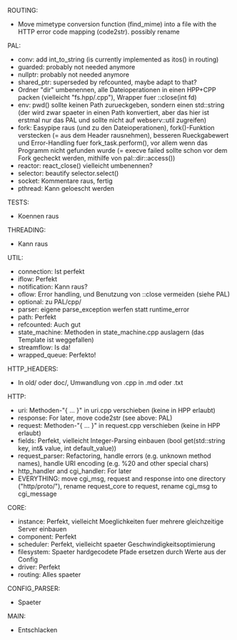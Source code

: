 ROUTING:
 - Move mimetype conversion function (find_mime) into a file with the HTTP error code mapping (code2str). possibly rename

PAL:
 - conv: add int_to_string (is currently implemented as itos() in routing)
 - guarded: probably not needed anymore
 - nullptr: probably not needed anymore
 - shared_ptr: superseded by refcounted, maybe adapt to that?
 - Ordner "dir" umbenennen, alle Dateioperationen in einen HPP+CPP packen (vielleicht "fs.hpp/.cpp"), Wrapper fuer ::close(int fd)
 - env: pwd() sollte keinen Path zurueckgeben, sondern einen std::string (der wird zwar spaeter in einen Path konvertiert, aber das hier ist erstmal nur das PAL und sollte nicht auf webserv::util zugreifen)
 - fork: Easypipe raus (und zu den Dateioperationen), fork()-Funktion verstecken (= aus dem Header rausnehmen), besseren Rueckgabewert und Error-Handling fuer fork_task.perform(), vor allem wenn das Programm nicht gefunden wurde (= execve failed sollte schon vor dem Fork gecheckt werden, mithilfe von pal::dir::access())
 - reactor: react_close() vielleicht umbenennen?
 - selector: beautify selector.select()
 - socket: Kommentare raus, fertig
 - pthread: Kann geloescht werden

TESTS:
 - Koennen raus

THREADING:
 - Kann raus

UTIL:
 - connection: Ist perfekt
 - iflow: Perfekt
 - notification: Kann raus?
 - oflow: Error handling, und Benutzung von ::close vermeiden (siehe PAL)
 - optional: zu PAL/cpp/
 - parser: eigene parse_exception werfen statt runtime_error
 - path: Perfekt
 - refcounted: Auch gut
 - state_machine: Methoden in state_machine.cpp auslagern (das Template ist weggefallen)
 - streamflow: Is da!
 - wrapped_queue: Perfekto!

HTTP_HEADERS:
 - In old/ oder doc/, Umwandlung von .cpp in .md oder .txt

HTTP:
 - uri: Methoden-"{ ... }" in uri.cpp verschieben (keine in HPP erlaubt)
 - response: For later, move code2str (see above: PAL)
 - request: Methoden-"{ ... }" in request.cpp verschieben (keine in HPP erlaubt)
 - fields: Perfekt, vielleicht Integer-Parsing einbauen (bool get(std::string key, int& value, int default_value))
 - request_parser: Refactoring, handle errors (e.g. unknown method names), handle URI encoding (e.g. %20 and other special chars)
 - http_handler and cgi_handler: For later
 - EVERYTHING: move cgi_msg, request and response into one directory ("http/proto/"), rename request_core to request, rename cgi_msg to cgi_message


CORE:
 - instance: Perfekt, vielleicht Moeglichkeiten fuer mehrere gleichzeitige Server einbauen
 - component: Perfekt
 - scheduler: Perfekt, vielleicht spaeter Geschwindigkeitsoptimierung
 - filesystem: Spaeter hardgecodete Pfade ersetzen durch Werte aus der Config
 - driver: Perfekt
 - routing: Alles spaeter

CONFIG_PARSER:
 - Spaeter

MAIN:
 - Entschlacken